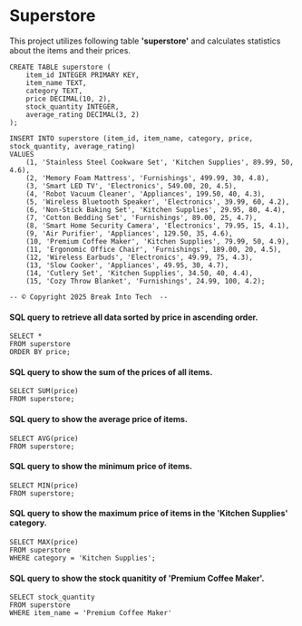 # Superstore

This project utilizes following table **'superstore'** and calculates statistics about the items and their prices.

```
CREATE TABLE superstore (
    item_id INTEGER PRIMARY KEY,
    item_name TEXT,
    category TEXT,
    price DECIMAL(10, 2),
    stock_quantity INTEGER,
    average_rating DECIMAL(3, 2)
);

INSERT INTO superstore (item_id, item_name, category, price, stock_quantity, average_rating)
VALUES
    (1, 'Stainless Steel Cookware Set', 'Kitchen Supplies', 89.99, 50, 4.6),
    (2, 'Memory Foam Mattress', 'Furnishings', 499.99, 30, 4.8),
    (3, 'Smart LED TV', 'Electronics', 549.00, 20, 4.5),
    (4, 'Robot Vacuum Cleaner', 'Appliances', 199.50, 40, 4.3),
    (5, 'Wireless Bluetooth Speaker', 'Electronics', 39.99, 60, 4.2),
    (6, 'Non-Stick Baking Set', 'Kitchen Supplies', 29.95, 80, 4.4),
    (7, 'Cotton Bedding Set', 'Furnishings', 89.00, 25, 4.7),
    (8, 'Smart Home Security Camera', 'Electronics', 79.95, 15, 4.1),
    (9, 'Air Purifier', 'Appliances', 129.50, 35, 4.6),
    (10, 'Premium Coffee Maker', 'Kitchen Supplies', 79.99, 50, 4.9),
    (11, 'Ergonomic Office Chair', 'Furnishings', 189.00, 20, 4.5),
    (12, 'Wireless Earbuds', 'Electronics', 49.99, 75, 4.3),
    (13, 'Slow Cooker', 'Appliances', 49.95, 30, 4.7),
    (14, 'Cutlery Set', 'Kitchen Supplies', 34.50, 40, 4.4),
    (15, 'Cozy Throw Blanket', 'Furnishings', 24.99, 100, 4.2);

-- © Copyright 2025 Break Into Tech  --
```

#### SQL query to retrieve all data sorted by price in ascending order.
```
SELECT *
FROM superstore
ORDER BY price;
```

#### SQL query to show the sum of the prices of all items.
```
SELECT SUM(price)
FROM superstore;
```

#### SQL query to show the average price of items.
```
SELECT AVG(price)
FROM superstore;
```

#### SQL query to show the minimum price of items.
```
SELECT MIN(price)
FROM superstore;
```

#### SQL query to show the maximum price of items in the 'Kitchen Supplies' category.
```
SELECT MAX(price)
FROM superstore
WHERE category = 'Kitchen Supplies';
```

#### SQL query to show the stock quanitity of 'Premium Coffee Maker'.
```
SELECT stock_quantity
FROM superstore
WHERE item_name = 'Premium Coffee Maker'
```
